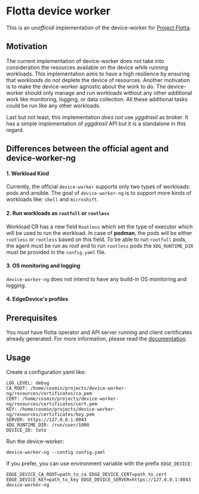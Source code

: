 # Flotta device worker


This is an _unofficial_ implementation of the device-worker for [Project Flotta](https://project-flotta.io/).

## Motivation

The current implementation of device-worker does not take into consideration the resources available on the device _while_ running workloads.
This implementation aims to have a high resilience by ensuring that _workloads_ do not deplete the device of resources.
Another motivation is to make the device-worker agnostic about the work to do. The device-worker should only manage and run workloads without any other additional work like monitoring, logging, or data collection. 
All these additional tasks could be run like any other workloads.

Last but not least, this implementation *does not* use _yggdrasil_ as broker. It has a simple implementation of _yggdrasil_ API but it is a standalone in this regard.

## Differences between the official agent and device-worker-ng

#### 1. Workload Kind
Currently, the official `device-worker` supports only two types of workloads: pods and ansible. The goal of `device-worker-ng` is to support more kinds of workloads like: `shell` and `microshift`.


#### 2. Run workloads as `rootfull` or `rootless`
Workload CR has a new field `Rootless` which set the type of executor which will be used to run the workload. In case of **podman**, the pods will be either `rootless` or `rootless` based on this field. To be able to run `rootfull` pods, the agent must be run as *root* and to run `rootless` pods the `XDG_RUNTIME_DIR` must be provided in the `config.yaml` file.


#### 3. OS monitoring and logging
`device-worker-ng` does not intend to have any build-in OS monitoring and logging.


#### 4. EdgeDevice's profiles


## Prerequisites

You must have flotta operator and API server running and client certificates already generated.
For more information, please read the [documentation](https://project-flotta.io/documentation/latest/intro/overview.html).

## Usage

Create a configuration yaml like:
```
LOG_LEVEL: debug
CA_ROOT: /home/cosmin/projects/device-worker-ng/resources/certificates/ca.pem
CERT: /home/cosmin/projects/device-worker-ng/resources/certificates/cert.pem
KEY: /home/cosmin/projects/device-worker-ng/resources/certificates/key.pem
SERVER: https://127.0.0.1:8043
XDG_RUNTIME_DIR: /run/user/1000
DEVICE_ID: toto
```

Run the device-worker:

```
device-worker-ng --config config.yaml 
```

If you prefer, you can use environment variable with the prefix `EDGE_DEVICE`:
```
EDGE_DEVICE_CA_ROOT=path_to_ca EDGE_DEVICE_CERT=path_to_cert EDGE_DEVICE_KEY=path_to_key EDGE_DEVICE_SERVER=https://127.0.0.1:8043 device-worker-ng
```


